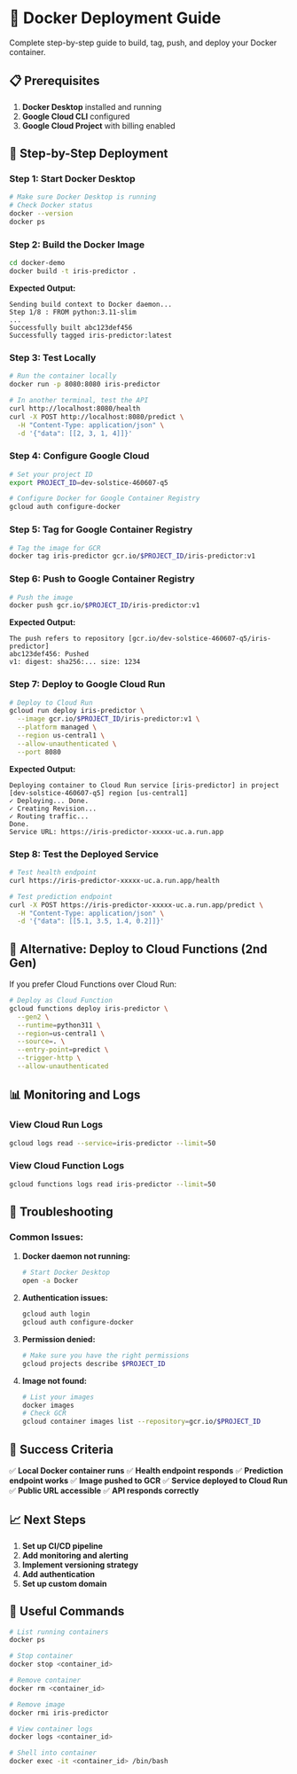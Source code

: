 # 🐳 Docker Deployment Guide

Complete step-by-step guide to build, tag, push, and deploy your Docker container.

## 📋 Prerequisites

1. **Docker Desktop** installed and running
2. **Google Cloud CLI** configured
3. **Google Cloud Project** with billing enabled

## 🚀 Step-by-Step Deployment

### Step 1: Start Docker Desktop
```bash
# Make sure Docker Desktop is running
# Check Docker status
docker --version
docker ps
```

### Step 2: Build the Docker Image
```bash
cd docker-demo
docker build -t iris-predictor .
```

**Expected Output:**
```
Sending build context to Docker daemon...
Step 1/8 : FROM python:3.11-slim
...
Successfully built abc123def456
Successfully tagged iris-predictor:latest
```

### Step 3: Test Locally
```bash
# Run the container locally
docker run -p 8080:8080 iris-predictor

# In another terminal, test the API
curl http://localhost:8080/health
curl -X POST http://localhost:8080/predict \
  -H "Content-Type: application/json" \
  -d '{"data": [[2, 3, 1, 4]]}'
```

### Step 4: Configure Google Cloud
```bash
# Set your project ID
export PROJECT_ID=dev-solstice-460607-q5

# Configure Docker for Google Container Registry
gcloud auth configure-docker
```

### Step 5: Tag for Google Container Registry
```bash
# Tag the image for GCR
docker tag iris-predictor gcr.io/$PROJECT_ID/iris-predictor:v1
```

### Step 6: Push to Google Container Registry
```bash
# Push the image
docker push gcr.io/$PROJECT_ID/iris-predictor:v1
```

**Expected Output:**
```
The push refers to repository [gcr.io/dev-solstice-460607-q5/iris-predictor]
abc123def456: Pushed
v1: digest: sha256:... size: 1234
```

### Step 7: Deploy to Google Cloud Run
```bash
# Deploy to Cloud Run
gcloud run deploy iris-predictor \
  --image gcr.io/$PROJECT_ID/iris-predictor:v1 \
  --platform managed \
  --region us-central1 \
  --allow-unauthenticated \
  --port 8080
```

**Expected Output:**
```
Deploying container to Cloud Run service [iris-predictor] in project [dev-solstice-460607-q5] region [us-central1]
✓ Deploying... Done.
✓ Creating Revision...
✓ Routing traffic...
Done.
Service URL: https://iris-predictor-xxxxx-uc.a.run.app
```

### Step 8: Test the Deployed Service
```bash
# Test health endpoint
curl https://iris-predictor-xxxxx-uc.a.run.app/health

# Test prediction endpoint
curl -X POST https://iris-predictor-xxxxx-uc.a.run.app/predict \
  -H "Content-Type: application/json" \
  -d '{"data": [[5.1, 3.5, 1.4, 0.2]]}'
```

## 🔄 Alternative: Deploy to Cloud Functions (2nd Gen)

If you prefer Cloud Functions over Cloud Run:

```bash
# Deploy as Cloud Function
gcloud functions deploy iris-predictor \
  --gen2 \
  --runtime=python311 \
  --region=us-central1 \
  --source=. \
  --entry-point=predict \
  --trigger-http \
  --allow-unauthenticated
```

## 📊 Monitoring and Logs

### View Cloud Run Logs
```bash
gcloud logs read --service=iris-predictor --limit=50
```

### View Cloud Function Logs
```bash
gcloud functions logs read iris-predictor --limit=50
```

## 🔧 Troubleshooting

### Common Issues:

1. **Docker daemon not running:**
   ```bash
   # Start Docker Desktop
   open -a Docker
   ```

2. **Authentication issues:**
   ```bash
   gcloud auth login
   gcloud auth configure-docker
   ```

3. **Permission denied:**
   ```bash
   # Make sure you have the right permissions
   gcloud projects describe $PROJECT_ID
   ```

4. **Image not found:**
   ```bash
   # List your images
   docker images
   # Check GCR
   gcloud container images list --repository=gcr.io/$PROJECT_ID
   ```

## 🎯 Success Criteria

✅ **Local Docker container runs**
✅ **Health endpoint responds**
✅ **Prediction endpoint works**
✅ **Image pushed to GCR**
✅ **Service deployed to Cloud Run**
✅ **Public URL accessible**
✅ **API responds correctly**

## 📈 Next Steps

1. **Set up CI/CD pipeline**
2. **Add monitoring and alerting**
3. **Implement versioning strategy**
4. **Add authentication**
5. **Set up custom domain**

## 🔗 Useful Commands

```bash
# List running containers
docker ps

# Stop container
docker stop <container_id>

# Remove container
docker rm <container_id>

# Remove image
docker rmi iris-predictor

# View container logs
docker logs <container_id>

# Shell into container
docker exec -it <container_id> /bin/bash
```
